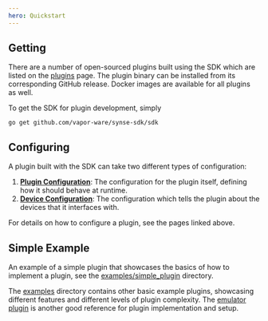```yaml
---
hero: Quickstart
---
```


## Getting

There are a number of open-sourced plugins built using the SDK which are listed on the
[plugins](../plugins.md) page. The plugin binary can be installed from its corresponding
GitHub release. Docker images are available for all plugins as well.

To get the SDK for plugin development, simply

```
go get github.com/vapor-ware/synse-sdk/sdk
```

## Configuring

A plugin built with the SDK can take two different types of configuration: 

1. [**Plugin Configuration**](configuration/plugin.md): The configuration for the plugin itself,
   defining how it should behave at runtime.
2. [**Device Configuration**](configuration/device.md): The configuration which tells the plugin
   about the devices that it interfaces with. 

For details on how to configure a plugin, see the pages linked above.

## Simple Example

An example of a simple plugin that showcases the basics of how to implement a plugin, see 
the [examples/simple_plugin](https://github.com/vapor-ware/synse-sdk/tree/master/examples/simple_plugin)
directory.

The [examples](https://github.com/vapor-ware/synse-sdk/tree/master/examples) directory contains other
basic example plugins, showcasing different features and different levels of plugin complexity. The
[emulator plugin](https://github.com/vapor-ware/synse-emulator-plugin) is another good
reference for plugin implementation and setup.

